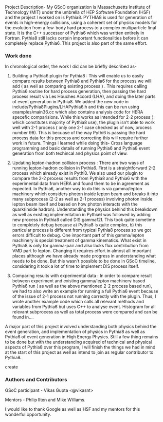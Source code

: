 Project Description-
My GSoC organization is Massachusetts Institute of Technology (MIT) under the umbrella of HEP Software Foundation (HSF) and the project I worked on is Pythia8.
PYTHIA8 is used for generation of events in high-energy collisions, using a coherent set of physics models for the evolution from a few-body hard process to a complex multiparticle final state. It is the C++ successor of Pythia6 which was written entirely in Fortran.
Pythia8 still lacks certain important functionalities before it can completely replace Pythia6. This project is also part of the same effort.

### Work done
In chronological order, the work I did can be briefly described as-

1. Building a Pythia6 plugin for Pythia8 : This will enable us to easily compare results between Pythia8 and Pythia6 for the process we will add ( as well as comparing existing process ) . This requires calling Pythia6 routine for hard process generation, then passing the hard process result via Les Houches Accord (LHA), and doing the later parts of event generation in Pythia8. We added the new code in include/Pythia8Plugins/LHAPythia6.h and this can be run using examples/main36.cc which also contains analysis code for HERA specefic comparisions. While this works as intended for 2-2 process ( which constitutes majority of Pythia8 use), the plugin isn't able to work well with 2-1 process ( only one 2-1 case checked as of now, process number 99). This is becuase of the way Pythi6 is passing the hard process data for this process and correcting this will require further work in future.
Things I learned while doing this- Cross language programming and basic details of running Pythia6 and Pythia8 event generation from both techincal and physics point of view. 

2. Updating lepton-hadron collision process : There are two ways of running lepton-hadron collision in Pythia6. First is a straightforward 2-2 process which already exist in Pythi8. We also used our plugin to compare the 2-2 process results from Pythia8 and Pythia6 with the experimental data from HERA and found them to be in agreement as expected. In Pythia6, another way to do this is via gamma/lepton machinery which considers photon inside lepton beam and breaks it into many subprocess (2-2 as well as 2-1 process) involving photon inside lepton beam itself and based on how photon interacts with the quark(inside hadron). Understanding the physics behind this breakdown as well as existing implementation in Pythia6 was followed by adding new process in Pythia8 called DIS:gammaf2f. This took quite sometime to completely debug because a) Pythia8 is quite complex, b) this particular process is different from typical Pythia8 process so we got errors difficult to debug. One important part of this gamma/lepton machinery is special treatment of gamma kinematics. What exist in Pythia8 is only for gamma-pair and also lacks flux contribution from VMD part fo lepton. Changing it requires effort in almost all important places although we have already made progress in understanding what needs to be done. But this wasn't possible to be done in GSoC timeline, considering it took a lot of time to implement DIS process itself.

3. Comparing results with experimental data : In order to compare result between experiment and existing gamma/lepton machinery based Pythia6 run ( as well as the above mentioned 2-2 process based run), we had to also write an example for running a full Pythia6 event because of the issue of 2-1 process not running correctly with the plugin. Thus, I wrote another example code which calls all relevant methods and variables from Pythia6 but uses C++ to analyse event. Histogram for all relevant subprocess as well as total process were compared and can be found in....

A major part of this project involved understanding both physics behind the event generation, and implementation of physics in Pythia8 as well as Pythia6 of event generation in High Energy Physics. Still a few thing remains to be done but with the understanding acquired of technical and physical aspects of Pythia8 over this program, I will finish the things we had in mind at the start of this project as well as intend to join as regular contributor to Pythia8.

create 
### Authors and Contributors
GSoC participant - Vikas Gupta <@vikasnt> 

Mentors - Philip Ilten and Mike Williams.

I would like to thank Google as well as HSF and my mentors for this wonderful opportunity.

